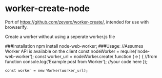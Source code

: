 # worker-create-node
Port of https://github.com/zevero/worker-create/, intended for use with browserify.


Create a worker without using a seperate worker.js file

###Installation
    npm install node-web-worker;
###Usage:
    //Assumes Worker API is available on the client
    const nodeWorker = require('node-web-worker');
    const worker_url = nodeWorker.create( function ( e ) {  //from function
      console.log('Example post from Worker'); //your code here
    });

    const worker = new Worker(worker_url);




